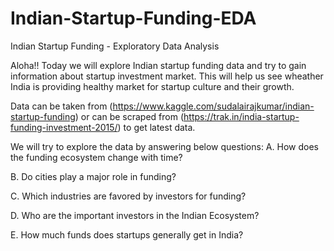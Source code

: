 # Indian-Startup-Funding-EDA
Indian Startup Funding - Exploratory Data Analysis

Aloha!!
Today we will explore Indian startup funding data and try to gain information about startup investment market. This will help us see wheather India is providing healthy market for startup culture and their growth.

Data can be taken from (https://www.kaggle.com/sudalairajkumar/indian-startup-funding) or can be scraped from (https://trak.in/india-startup-funding-investment-2015/) to get latest data.

We will try to explore the data by answering below questions:
A. How does the funding ecosystem change with time?

B. Do cities play a major role in funding?

C. Which industries are favored by investors for funding?

D. Who are the important investors in the Indian Ecosystem?

E. How much funds does startups generally get in India?
